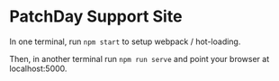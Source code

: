 # PatchDay Support Site

In one terminal, run `npm start` to setup webpack / hot-loading.

Then, in another terminal run `npm run serve` and point your browser at localhost:5000.
